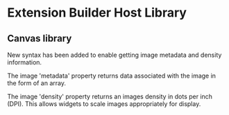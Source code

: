 # Extension Builder Host Library
## Canvas library

New syntax has been added to enable getting image metadata and density
information.

The image 'metadata' property returns data associated with the image in the
form of an array.

The image 'density' property returns an images density in dots per inch (DPI).
This allows widgets to scale images appropriately for display.

